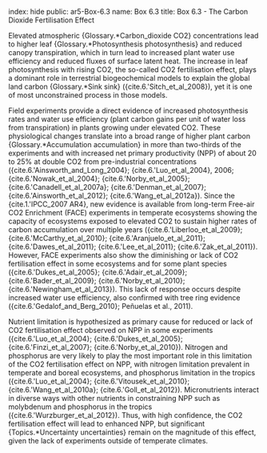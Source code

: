 index: hide
public: ar5-Box-6.3
name: Box 6.3
title: Box 6.3 - The Carbon Dioxide Fertilisation Effect

Elevated atmospheric {Glossary.*Carbon_dioxide CO2} concentrations lead to higher leaf {Glossary.*Photosynthesis photosynthesis} and reduced canopy transpiration, which in turn lead to increased plant water use efficiency and reduced fluxes of surface latent heat. The increase in leaf photosynthesis with rising CO2, the so-called CO2 fertilisation effect, plays a dominant role in terrestrial biogeochemical models to explain the global land carbon {Glossary.*Sink sink} ({cite.6.'Sitch_et_al_2008}), yet it is one of most unconstrained process in those models.

Field experiments provide a direct evidence of increased photosynthesis rates and water use efficiency (plant carbon gains per unit of water loss from transpiration) in plants growing under elevated CO2. These physiological changes translate into a broad range of higher plant carbon {Glossary.*Accumulation accumulation} in more than two-thirds of the experiments and with increased net primary productivity (NPP) of about 20 to 25% at double CO2 from pre-industrial concentrations ({cite.6.'Ainsworth_and_Long_2004}; {cite.6.'Luo_et_al_2004}, 2006; {cite.6.'Nowak_et_al_2004}; {cite.6.'Norby_et_al_2005};{cite.6.'Canadell_et_al_2007a}; {cite.6.'Denman_et_al_2007}; {cite.6.'Ainsworth_et_al_2012}; {cite.6.'Wang_et_al_2012a}). Since the {cite.1.'IPCC_2007 AR4}, new evidence is available from long-term Free-air CO2 Enrichment (FACE) experiments in temperate ecosystems showing the capacity of ecosystems exposed to elevated CO2 to sustain higher rates of carbon accumulation over multiple years ({cite.6.'Liberloo_et_al_2009}; {cite.6.'McCarthy_et_al_2010}; {cite.6.'Aranjuelo_et_al_2011}; {cite.6.'Dawes_et_al_2011}; {cite.6.'Lee_et_al_2011}; {cite.6.'Zak_et_al_2011}). However, FACE experiments also show the diminishing or lack of CO2 fertilisation effect in some ecosystems and for some plant species ({cite.6.'Dukes_et_al_2005}; {cite.6.'Adair_et_al_2009}; {cite.6.'Bader_et_al_2009}; {cite.6.'Norby_et_al_2010}; {cite.6.'Newingham_et_al_2013}). This lack of response occurs despite increased water use efficiency, also confirmed with tree ring evidence ({cite.6.'Gedalof_and_Berg_2010}; Peñuelas et al., 2011).

Nutrient limitation is hypothesized as primary cause for reduced or lack of CO2 fertilisation effect observed on NPP in some experiments ({cite.6.'Luo_et_al_2004}; {cite.6.'Dukes_et_al_2005}; {cite.6.'Finzi_et_al_2007}; {cite.6.'Norby_et_al_2010}). Nitrogen and phosphorus are very likely to play the most important role in this limitation of the CO2 fertilisation effect on NPP, with nitrogen limitation prevalent in temperate and boreal ecosystems, and phosphorus limitation in the tropics ({cite.6.'Luo_et_al_2004}; {cite.6.'Vitousek_et_al_2010}; {cite.6.'Wang_et_al_2010a}; {cite.6.'Goll_et_al_2012}). Micronutrients interact in diverse ways with other nutrients in constraining NPP such as molybdenum and phosphorus in the tropics ({cite.6.'Wurzburger_et_al_2012}). Thus, with high confidence, the CO2 fertilisation effect will lead to enhanced NPP, but significant {Topics.*Uncertainty uncertainties} remain on the magnitude of this effect, given the lack of experiments outside of temperate climates.
